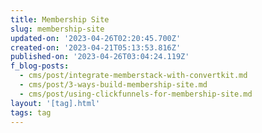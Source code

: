 ```yaml
---
title: Membership Site
slug: membership-site
updated-on: '2023-04-26T02:20:45.700Z'
created-on: '2023-04-21T05:13:53.816Z'
published-on: '2023-04-26T03:04:24.119Z'
f_blog-posts:
  - cms/post/integrate-memberstack-with-convertkit.md
  - cms/post/3-ways-build-membership-site.md
  - cms/post/using-clickfunnels-for-membership-site.md
layout: '[tag].html'
tags: tag
---
```



